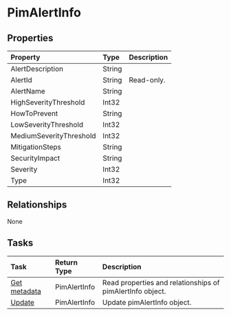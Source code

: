 # PimAlertInfo



## Properties
| Property	   | Type	|Description|
|:---------------|:--------|:----------|
|AlertDescription|String||
|AlertId|String| Read-only.|
|AlertName|String||
|HighSeverityThreshold|Int32||
|HowToPrevent|String||
|LowSeverityThreshold|Int32||
|MediumSeverityThreshold|Int32||
|MitigationSteps|String||
|SecurityImpact|String||
|Severity|Int32||
|Type|Int32||

## Relationships
None


## Tasks

| Task		   | Return Type	|Description|
|:---------------|:--------|:----------|
|[Get metadata](../api/pimalertinfo_get.md) | PimAlertInfo |Read properties and relationships of pimAlertInfo object.|
|[Update](../api/pimalertinfo_update.md) | PimAlertInfo	|Update pimAlertInfo object. |

